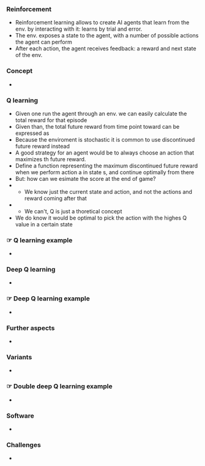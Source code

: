 ### Reinforcement 
- Reinforcement learning allows to create AI agents that learn from the env. by interacting with it: learns by trial and error.
- The env. exposes a state to the agent, with a number of possible actions the agent can perform
- After each action, the agent receives feedback: a reward and next state of the env.

### Concept 
-

### Q learning 
- Given one run the agent through an env. we can easily calculate the total reward for that episode
- Given than, the total future reward from time point toward can be expressed as
- Because the enviroment is stochastic it is common to use discontinued future reward instead
- A good strategy for an agent would be to always choose an action that maximizes th future reward.
- Define a function representing the maximum discontinued future reward when we perform action a in state s, and continue optimally from there
- But: how can we esimate the score at the end of game?
- - We know just the current state and action, and not the actions and reward coming after that
- - We can't, Q is just a thoretical concept
- We do know it would be optimal to pick the action with the highes Q value in a certain state


### ☞ Q learning example 
-

### Deep Q learning 
-

### ☞ Deep Q learning example 
-

### Further aspects 
-

### Variants 
-

### ☞ Double deep Q learning example 
-

### Software 
-

### Challenges 
-
